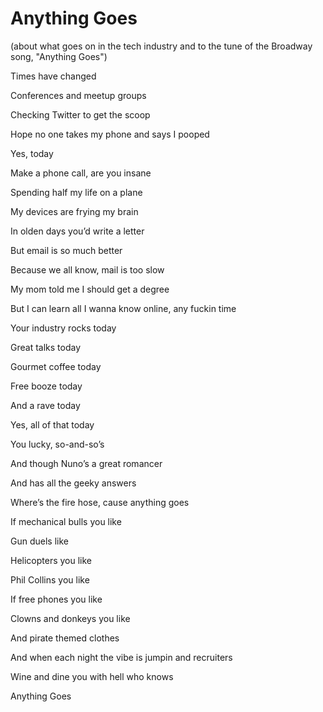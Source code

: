 Anything Goes
=
(about what goes on in the tech industry and to the tune of the Broadway song, "Anything Goes")

Times have changed


Conferences and meetup groups


Checking Twitter to get the scoop


Hope no one takes my phone and says I pooped


Yes, today


Make a phone call, are you insane


Spending half my life on a plane


My devices are frying my brain



In olden days you’d write a letter


But email is so much better


Because we all know, mail is too slow



My mom told me I should get a degree


But I can learn all I wanna know online, any fuckin time


Your industry rocks today


Great talks today 


Gourmet coffee today 


Free booze today


And a rave today


Yes, all of that today


You lucky, so-and-so’s


And though Nuno’s a great romancer


And has all the geeky answers


Where’s the fire hose, cause anything goes



If mechanical bulls you like


Gun duels like


Helicopters you like


Phil Collins you like


If free phones you like 


Clowns and donkeys you like


And pirate themed clothes 


And when each night the vibe is jumpin and recruiters


Wine and dine you with hell who knows


Anything Goes 